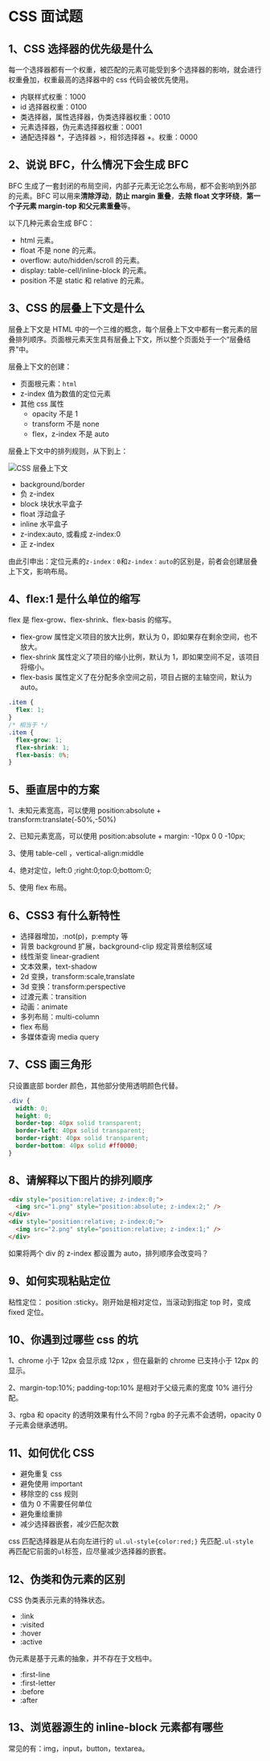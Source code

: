 # CSS 面试题

## 1、CSS 选择器的优先级是什么

每一个选择器都有一个权重，被匹配的元素可能受到多个选择器的影响，就会进行权重叠加，权重最高的选择器中的 css 代码会被优先使用。

- 内联样式权重：1000
- id 选择器权重：0100
- 类选择器，属性选择器，伪类选择器权重：0010
- 元素选择器，伪元素选择器权重：0001
- 通配选择器 \*，子选择器 >，相邻选择器 +。权重：0000

## 2、说说 BFC，什么情况下会生成 BFC

BFC 生成了一套封闭的布局空间，内部子元素无论怎么布局，都不会影响到外部的元素。BFC 可以用来**清除浮动**，**防止 margin 重叠**，**去除 float 文字环绕**，**第一个子元素 margin-top 和父元素重叠**等。

以下几种元素会生成 BFC：

- html 元素。
- float 不是 none 的元素。
- overflow: auto/hidden/scroll 的元素。
- display: table-cell/inline-block 的元素。
- position 不是 static 和 relative 的元素。

## 3、CSS 的层叠上下文是什么

层叠上下文是 HTML 中的一个三维的概念，每个层叠上下文中都有一套元素的层叠排列顺序。页面根元素天生具有层叠上下文，所以整个页面处于一个“层叠结界”中。

层叠上下文的创建：

- 页面根元素：`html`
- z-index 值为数值的定位元素
- 其他 css 属性
  - opacity 不是 1
  - transform 不是 none
  - flex，z-index 不是 auto

层叠上下文中的排列规则，从下到上：

![CSS 层叠上下文](interview-css.png)

- background/border
- 负 z-index
- block 块状水平盒子
- float 浮动盒子
- inline 水平盒子
- z-index:auto, 或看成 z-index:0
- 正 z-index

由此引申出：定位元素的`z-index：0`和`z-index：auto`的区别是，前者会创建层叠上下文，影响布局。

## 4、flex:1 是什么单位的缩写

flex 是 flex-grow、flex-shrink、flex-basis 的缩写。

- flex-grow 属性定义项目的放大比例，默认为 0，即如果存在剩余空间，也不放大。
- flex-shrink 属性定义了项目的缩小比例，默认为 1，即如果空间不足，该项目将缩小。
- flex-basis 属性定义了在分配多余空间之前，项目占据的主轴空间，默认为 auto。

```css
.item {
  flex: 1;
}
/* 相当于 */
.item {
  flex-grow: 1;
  flex-shrink: 1;
  flex-basis: 0%;
}
```

## 5、垂直居中的方案

1、未知元素宽高，可以使用 position:absolute + transform:translate(-50%,-50%)

2、已知元素宽高，可以使用 position:absolute + margin: -10px 0 0 -10px;

3、使用 table-cell ，vertical-align:middle

4、绝对定位，left:0 ;right:0;top:0;bottom:0;

5、使用 flex 布局。

## 6、CSS3 有什么新特性

- 选择器增加，:not(p)，p:empty 等
- 背景 background 扩展，background-clip 规定背景绘制区域
- 线性渐变 linear-gradient
- 文本效果，text-shadow
- 2d 变换，transform:scale,translate
- 3d 变换：transform:perspective
- 过渡元素：transition
- 动画：animate
- 多列布局：multi-column
- flex 布局
- 多媒体查询 media query

## 7、CSS 画三角形

只设置底部 border 颜色，其他部分使用透明颜色代替。

```css
.div {
  width: 0;
  height: 0;
  border-top: 40px solid transparent;
  border-left: 40px solid transparent;
  border-right: 40px solid transparent;
  border-bottom: 40px solid #ff0000;
}
```

## 8、请解释以下图片的排列顺序

```html
<div style="position:relative; z-index:0;">
  <img src="1.png" style="position:absolute; z-index:2;" />
</div>
<div style="position:relative; z-index:0;">
  <img src="2.png" style="position:relative; z-index:1;" />
</div>
```

如果将两个 div 的 z-index 都设置为 auto，排列顺序会改变吗？

## 9、如何实现粘贴定位

粘性定位： position :sticky。刚开始是相对定位，当滚动到指定 top 时，变成 fixed 定位。

## 10、你遇到过哪些 css 的坑

1、chrome 小于 12px 会显示成 12px ，但在最新的 chrome 已支持小于 12px 的显示。

2、margin-top:10%; padding-top:10% 是相对于父级元素的宽度 10% 进行分配。

3、rgba 和 opacity 的透明效果有什么不同？rgba 的子元素不会透明，opacity 0 子元素会继承透明。

## 11、如何优化 CSS

- 避免重复 css
- 避免使用 important
- 移除空的 css 规则
- 值为 0 不需要任何单位
- 避免重绘重排
- 减少选择器嵌套，减少匹配次数

css 匹配选择器是从右向左进行的 `ul.ul-style{color:red;}` 先匹配`.ul-style` 再匹配它前面的`ul`标签，应尽量减少选择器的嵌套。

## 12、伪类和伪元素的区别

CSS 伪类表示元素的特殊状态。

- :link
- :visited
- :hover
- :active

伪元素是基于元素的抽象，并不存在于文档中。

- :first-line
- :first-letter
- :before
- :after

## 13、浏览器源生的 inline-block 元素都有哪些

常见的有：img，input，button，textarea。
